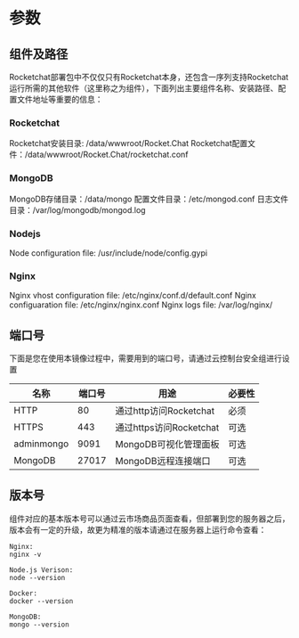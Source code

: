 # 参数

## 组件及路径

Rocketchat部署包中不仅仅只有Rocketchat本身，还包含一序列支持Rocketchat运行所需的其他软件（这里称之为组件），下面列出主要组件名称、安装路径、配置文件地址等重要的信息：

### Rocketchat

Rocketchat安装目录: /data/wwwroot/Rocket.Chat
Rocketchat配置文件：/data/wwwroot/Rocket.Chat/rocketchat.conf

### MongoDB
MongoDB存储目录：/data/mongo
配置文件目录：/etc/mongod.conf
日志文件目录：/var/log/mongodb/mongod.log


### Nodejs
Node configuration file: /usr/include/node/config.gypi

### Nginx
Nginx vhost configuration file: /etc/nginx/conf.d/default.conf
Nginx configuaration file: /etc/nginx/nginx.conf
Nginx logs file: /var/log/nginx/

## 端口号

下面是您在使用本镜像过程中，需要用到的端口号，请通过云控制台安全组进行设置

| 名称 | 端口号 | 用途 |  必要性 |
| --- | --- | --- | --- |
| HTTP | 80 | 通过http访问Rocketchat | 必须 |
| HTTPS | 443 | 通过https访问Rocketchat | 可选 |
| adminmongo | 9091 | MongoDB可视化管理面板 | 可选 |
| MongoDB | 27017 | MongoDB远程连接端口 | 可选 |

## 版本号

组件对应的基本版本号可以通过云市场商品页面查看，但部署到您的服务器之后，版本会有一定的升级，故更为精准的版本请通过在服务器上运行命令查看：

```shell
Nginx:
nginx -v

Node.js Verison:
node --version

Docker:
docker --version

MongoDB:
mongo --version

```